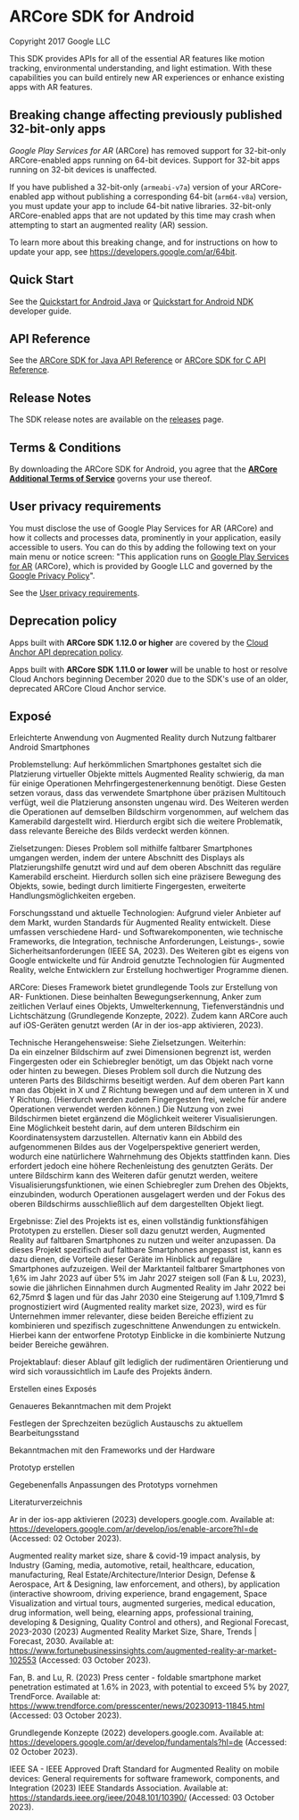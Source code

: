ARCore SDK for Android
======================
Copyright 2017 Google LLC

This SDK provides APIs for all of the essential AR features like motion
tracking, environmental understanding, and light estimation. With these
capabilities you can build entirely new AR experiences or enhance existing apps
with AR features.


## Breaking change affecting previously published 32-bit-only apps

_Google Play Services for AR_ (ARCore) has removed support for 32-bit-only
ARCore-enabled apps running on 64-bit devices. Support for 32-bit apps running
on 32-bit devices is unaffected.

If you have published a 32-bit-only (`armeabi-v7a`) version of your
ARCore-enabled app without publishing a corresponding 64-bit (`arm64-v8a`)
version, you must update your app to include 64-bit native libraries.
32-bit-only ARCore-enabled apps that are not updated by this time may crash when
attempting to start an augmented reality (AR) session.

To learn more about this breaking change, and for instructions on how to update
your app, see https://developers.google.com/ar/64bit.


## Quick Start

See the [Quickstart for Android Java](//developers.google.com/ar/develop/java/quickstart)
or [Quickstart for Android NDK](//developers.google.com/ar/develop/c/quickstart)
developer guide.


## API Reference

See the [ARCore SDK for Java API Reference](//developers.google.com/ar/reference/java)
or [ARCore SDK for C API Reference](//developers.google.com/ar/reference/c).


## Release Notes

The SDK release notes are available on the
[releases](//github.com/google-ar/arcore-android-sdk/releases) page.


## Terms & Conditions

By downloading the ARCore SDK for Android, you agree that the
[**ARCore Additional Terms of Service**](https://developers.google.com/ar/develop/terms)
governs your use thereof.


## User privacy requirements

You must disclose the use of Google Play Services for AR (ARCore) and how it
collects and processes data, prominently in your application, easily accessible
to users. You can do this by adding the following text on your main menu or
notice screen: "This application runs on [Google Play Services for AR](//play.google.com/store/apps/details?id=com.google.ar.core) (ARCore),
which is provided by Google LLC and governed by the [Google Privacy Policy](//policies.google.com/privacy)".

See the [User privacy requirements](https://developers.google.com/ar/develop/privacy-requirements).

## Deprecation policy

Apps built with **ARCore SDK 1.12.0 or higher** are covered by the
[Cloud Anchor API deprecation policy](//developers.google.com/ar/distribute/deprecation-policy).

Apps built with **ARCore SDK 1.11.0 or lower** will be unable to host or resolve
Cloud Anchors beginning December 2020 due to the SDK's use of an older,
deprecated ARCore Cloud Anchor service.





## Exposé 

Erleichterte Anwendung von Augmented Reality durch Nutzung faltbarer Android Smartphones 

 

Problemstellung: Auf herkömmlichen Smartphones gestaltet sich die Platzierung virtueller Objekte mittels Augmented Reality schwierig, da man für einige Operationen Mehrfingergestenerkennung benötigt. Diese Gesten setzen voraus, dass das verwendete Smartphone über präzisen Multitouch verfügt, weil die Platzierung ansonsten ungenau wird. Des Weiteren werden die Operationen auf demselben Bildschirm vorgenommen, auf welchem das Kamerabild dargestellt wird. Hierdurch ergibt sich die weitere Problematik, dass relevante Bereiche des Bilds verdeckt werden können. 

Zielsetzungen: Dieses Problem soll mithilfe faltbarer Smartphones umgangen werden, indem der untere Abschnitt des Displays als Platzierungshilfe genutzt wird und auf dem oberen Abschnitt das 
reguläre Kamerabild erscheint. 
Hierdurch sollen sich eine präzisere Bewegung des Objekts, sowie, bedingt durch limitierte Fingergesten, erweiterte Handlungsmöglichkeiten ergeben. 

Forschungsstand und aktuelle Technologien: Aufgrund vieler Anbieter auf dem Markt, wurden Standards für Augmented Reality entwickelt. Diese umfassen verschiedene Hard- und Softwarekomponenten, wie technische Frameworks, die Integration, technische Anforderungen, 
Leistungs-, sowie Sicherheitsanforderungen (IEEE SA, 2023). 
Des Weiteren gibt es eigens von Google entwickelte und für Android genutzte Technologien für Augmented Reality, welche Entwicklern zur Erstellung hochwertiger Programme dienen. 

ARCore: Dieses Framework bietet grundlegende Tools zur Erstellung von AR- Funktionen. Diese beinhalten Bewegungserkennung, Anker zum zeitlichen Verlauf eines Objekts, Umwelterkennung, Tiefenverständnis und Lichtschätzung (Grundlegende Konzepte, 2022). Zudem kann ARCore auch auf iOS-Geräten genutzt werden (Ar in der ios-app aktivieren, 2023). 

Technische Herangehensweise: Siehe Zielsetzungen. Weiterhin:                                                    	    
Da ein einzelner Bildschirm auf zwei Dimensionen begrenzt ist, werden Fingergesten oder ein Schiebregler benötigt, um das Objekt nach vorne oder hinten zu bewegen. Dieses Problem soll durch die Nutzung des unteren Parts des Bildschirms beseitigt werden. Auf dem oberen Part kann man das Objekt in X und Z Richtung bewegen und auf dem unteren in X und Y Richtung. (Hierdurch werden zudem Fingergesten frei, welche für andere Operationen verwendet werden können.) Die Nutzung von zwei Bildschirmen bietet ergänzend die Möglichkeit weiterer Visualisierungen. Eine Möglichkeit besteht darin, auf dem unteren Bildschirm ein Koordinatensystem darzustellen. Alternativ kann ein Abbild des aufgenommenen Bildes aus der Vogelperspektive generiert werden, wodurch eine natürlichere Wahrnehmung des Objekts stattfinden kann. Dies erfordert jedoch eine höhere Rechenleistung des genutzten Geräts. Der untere Bildschirm kann des Weiteren dafür genutzt werden, weitere Visualisierungsfunktionen, wie einen Schiebregler zum Drehen des Objekts, einzubinden, wodurch Operationen ausgelagert werden und der Fokus des oberen Bildschirms ausschließlich auf dem dargestellten Objekt liegt. 

Ergebnisse: Ziel des Projekts ist es, einen vollständig funktionsfähigen Prototypen zu erstellen. 
Dieser soll dazu genutzt werden, Augmented Reality auf faltbaren Smartphones zu nutzen und weiter anzupassen. Da dieses Projekt spezifisch auf faltbare Smartphones angepasst ist, kann es dazu dienen, die Vorteile dieser Geräte im Hinblick auf reguläre Smartphones aufzuzeigen. 
Weil der Marktanteil faltbarer Smartphones von 1,6% im Jahr 2023 auf über 5% im Jahr 2027 steigen soll (Fan & Lu, 2023), sowie die jährlichen Einnahmen durch Augmented Reality im Jahr 2022 bei 62,75mrd $ lagen und für das Jahr 2030 eine Steigerung auf 1.109,71mrd $ prognostiziert wird (Augmented reality market size, 2023), wird es für Unternehmen immer relevanter, diese beiden Bereiche effizient zu kombinieren und spezifisch zugeschnittene Anwendungen zu entwickeln. Hierbei kann der entworfene Prototyp Einblicke in die kombinierte Nutzung beider Bereiche gewähren. 

Projektablauf: dieser Ablauf gilt lediglich der rudimentären Orientierung und wird sich voraussichtlich im Laufe des Projekts ändern. 

Erstellen eines Exposés 

Genaueres Bekanntmachen mit dem Projekt 

Festlegen der Sprechzeiten bezüglich Austauschs zu aktuellem Bearbeitungsstand 

Bekanntmachen mit den Frameworks und der Hardware 

Prototyp erstellen 

Gegebenenfalls Anpassungen des Prototyps vornehmen 

 


Literaturverzeichnis 

Ar in der ios-app aktivieren (2023) developers.google.com. Available at: https://developers.google.com/ar/develop/ios/enable-arcore?hl=de (Accessed: 02 October 2023).  

Augmented reality market size, share & covid-19 impact analysis, by Industry (Gaming, media, automotive, retail, healthcare, education, manufacturing, Real Estate/Architecture/Interior Design, Defense & Aerospace, Art & Designing, law enforcement, and others), by application (interactive showroom, driving experience, brand engagement, Space Visualization and virtual tours, augmented surgeries, medical education, drug information, well being, elearning apps, professional training, developing & Designing, Quality Control and others), and Regional Forecast, 2023-2030 (2023) Augmented Reality Market Size, Share, Trends | Forecast, 2030. Available at: https://www.fortunebusinessinsights.com/augmented-reality-ar-market-102553 (Accessed: 03 October 2023).  

Fan, B. and Lu, R. (2023) Press center - foldable smartphone market penetration estimated at 1.6% in 2023, with potential to exceed 5% by 2027, TrendForce. Available at: https://www.trendforce.com/presscenter/news/20230913-11845.html (Accessed: 03 October 2023).  

Grundlegende Konzepte (2022) developers.google.com. Available at: https://developers.google.com/ar/develop/fundamentals?hl=de (Accessed: 02 October 2023).  

IEEE SA - IEEE Approved Draft Standard for Augmented Reality on mobile devices: General requirements for software framework, components, and Integration (2023) IEEE Standards Association. Available at: https://standards.ieee.org/ieee/2048.101/10390/ (Accessed: 03 October 2023). 

 